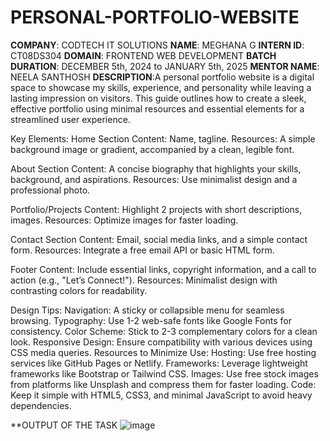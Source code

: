 # PERSONAL-PORTFOLIO-WEBSITE
**COMPANY**: CODTECH IT SOLUTIONS
**NAME**: MEGHANA G
**INTERN ID**: CT08DS304
**DOMAIN**: FRONTEND WEB DEVELOPMENT
**BATCH DURATION**: DECEMBER 5th, 2024 to JANUARY 5th, 2025
**MENTOR NAME**: NEELA SANTHOSH
**DESCRIPTION**:A personal portfolio website is a digital space to showcase my skills, experience, and personality while leaving a lasting impression on visitors. This guide outlines how to create a sleek, effective portfolio using minimal resources and essential elements for a streamlined user experience.

Key Elements:
Home Section
Content: Name, tagline.
Resources: A simple background image or gradient, accompanied by a clean, legible font.

About Section
Content: A concise biography that highlights your skills, background, and aspirations.
Resources: Use minimalist design and a professional photo.

Portfolio/Projects
Content: Highlight 2 projects with short descriptions, images.
Resources: Optimize images for faster loading.
 
Contact Section
Content: Email, social media links, and a simple contact form.
Resources: Integrate a free email API or basic HTML form.

Footer
Content: Include essential links, copyright information, and a call to action (e.g., "Let’s Connect!").
Resources: Minimalist design with contrasting colors for readability.

Design Tips:
Navigation: A sticky or collapsible menu for seamless browsing.
Typography: Use 1-2 web-safe fonts like Google Fonts for consistency.
Color Scheme: Stick to 2-3 complementary colors for a clean look.
Responsive Design: Ensure compatibility with various devices using CSS media queries.
Resources to Minimize Use:
Hosting: Use free hosting services like GitHub Pages or Netlify.
Frameworks: Leverage lightweight frameworks like Bootstrap or Tailwind CSS.
Images: Use free stock images from platforms like Unsplash and compress them for faster loading.
Code: Keep it simple with HTML5, CSS3, and minimal JavaScript to avoid heavy dependencies.

**OUTPUT OF THE TASK
![image](https://github.com/user-attachments/assets/60d9a7b2-9378-4ff3-b63b-f7d95743ab39)






